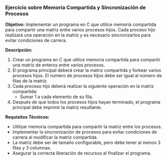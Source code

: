 ### Ejercicio sobre Memoria Compartida y Sincronización de Procesos

**Objetivo:**
Implementar un programa en C que utilice memoria compartida para compartir una matriz entre varios procesos hijos. Cada proceso hijo realizará una operación en la matriz y es necesario sincronizarlos para evitar condiciones de carrera.

**Descripción:**
1. Crear un programa en C que utilice memoria compartida para compartir una matriz de enteros entre varios procesos.
2. El programa principal deberá crear la matriz compartida y forkear varios procesos hijos. El número de procesos hijos debe ser igual al número de filas de la matriz.
3. Cada proceso hijo deberá realizar la siguiente operación en la matriz compartida:
   - Sumar 1 a cada elemento de su fila.
4. Después de que todos los procesos hijos hayan terminado, el programa principal debe imprimir la matriz resultante.

**Requisitos Técnicos:**
- Utilizar memoria compartida para compartir la matriz entre los procesos.
- Implementar la sincronización de procesos para evitar condiciones de carrera al modificar la matriz compartida.
- La matriz debe ser de tamaño configurable, pero debe tener al menos 3 filas y 3 columnas.
- Asegurar la correcta liberación de recursos al finalizar el programa.

